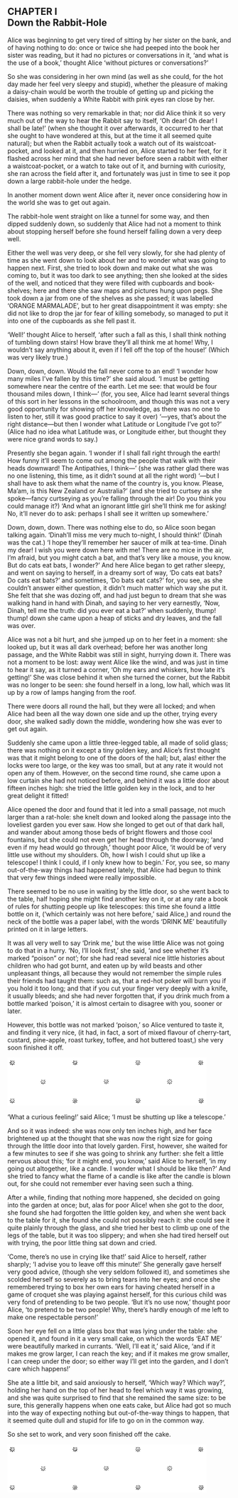 ## CHAPTER I <br /> Down the Rabbit-Hole

Alice was beginning to get very tired of sitting by her sister on the bank, and
of having nothing to do: once or twice she had peeped into the book her sister
was reading, but it had no pictures or conversations in it, ‘and what is the use
of a book,’ thought Alice ‘without pictures or conversations?’

So she was considering in her own mind (as well as she could, for the hot day
made her feel very sleepy and stupid), whether the pleasure of making a
daisy-chain would be worth the trouble of getting up and picking the daisies,
when suddenly a White Rabbit with pink eyes ran close by her.

There was nothing so very remarkable in that; nor did Alice think it so very
much out of the way to hear the Rabbit say to itself, ‘Oh dear! Oh dear! I shall
be late!’ (when she thought it over afterwards, it occurred to her that she
ought to have wondered at this, but at the time it all seemed quite natural);
but when the Rabbit actually took a watch out of its waistcoat-pocket, and
looked at it, and then hurried on, Alice started to her feet, for it flashed
across her mind that she had never before seen a rabbit with either a
waistcoat-pocket, or a watch to take out of it, and burning with curiosity, she
ran across the field after it, and fortunately was just in time to see it pop
down a large rabbit-hole under the hedge.

In another moment down went Alice after it, never once considering how in the
world she was to get out again.

The rabbit-hole went straight on like a tunnel for some way, and then dipped
suddenly down, so suddenly that Alice had not a moment to think about stopping
herself before she found herself falling down a very deep well.

Either the well was very deep, or she fell very slowly, for she had plenty of
time as she went down to look about her and to wonder what was going to happen
next. First, she tried to look down and make out what she was coming to, but it
was too dark to see anything; then she looked at the sides of the well, and
noticed that they were filled with cupboards and book-shelves; here and there
she saw maps and pictures hung upon pegs. She took down a jar from one of the
shelves as she passed; it was labelled ‘ORANGE MARMALADE’, but to her great
disappointment it was empty: she did not like to drop the jar for fear of
killing somebody, so managed to put it into one of the cupboards as she fell
past it.

‘Well!’ thought Alice to herself, ‘after such a fall as this, I shall think
nothing of tumbling down stairs! How brave they’ll all think me at home! Why, I
wouldn’t say anything about it, even if I fell off the top of the house!’ (Which
was very likely true.)

Down, down, down. Would the fall never come to an end! ‘I wonder how many miles
I’ve fallen by this time?’ she said aloud. ‘I must be getting somewhere near the
centre of the earth. Let me see: that would be four thousand miles down, I
think—’ (for, you see, Alice had learnt several things of this sort in her
lessons in the schoolroom, and though this was not a very good opportunity for
showing off her knowledge, as there was no one to listen to her, still it was
good practice to say it over) ‘—yes, that’s about the right distance—but then I
wonder what Latitude or Longitude I’ve got to?’ (Alice had no idea what Latitude
was, or Longitude either, but thought they were nice grand words to say.)

Presently she began again. ‘I wonder if I shall fall right through the earth!
How funny it’ll seem to come out among the people that walk with their heads
downward! The Antipathies, I think—’ (she was rather glad there was no one
listening, this time, as it didn’t sound at all the right word) ‘—but I shall
have to ask them what the name of the country is, you know. Please, Ma’am, is
this New Zealand or Australia?’ (and she tried to curtsey as she spoke—fancy
curtseying as you’re falling through the air! Do you think you could manage it?)
‘And what an ignorant little girl she’ll think me for asking! No, it’ll never do
to ask: perhaps I shall see it written up somewhere.’

Down, down, down. There was nothing else to do, so Alice soon began talking
again. ‘Dinah’ll miss me very much to-night, I should think!’ (Dinah was the
cat.) ‘I hope they’ll remember her saucer of milk at tea-time. Dinah my dear! I
wish you were down here with me! There are no mice in the air, I’m afraid, but
you might catch a bat, and that’s very like a mouse, you know. But do cats eat
bats, I wonder?’ And here Alice began to get rather sleepy, and went on saying
to herself, in a dreamy sort of way, ‘Do cats eat bats? Do cats eat bats?’ and
sometimes, ‘Do bats eat cats?’ for, you see, as she couldn’t answer either
question, it didn’t much matter which way she put it. She felt that she was
dozing off, and had just begun to dream that she was walking hand in hand with
Dinah, and saying to her very earnestly, ‘Now, Dinah, tell me the truth: did you
ever eat a bat?’ when suddenly, thump! thump! down she came upon a heap of
sticks and dry leaves, and the fall was over.

Alice was not a bit hurt, and she jumped up on to her feet in a moment: she
looked up, but it was all dark overhead; before her was another long passage,
and the White Rabbit was still in sight, hurrying down it. There was not a
moment to be lost: away went Alice like the wind, and was just in time to hear
it say, as it turned a corner, ‘Oh my ears and whiskers, how late it’s getting!’
She was close behind it when she turned the corner, but the Rabbit was no longer
to be seen: she found herself in a long, low hall, which was lit up by a row of
lamps hanging from the roof.

There were doors all round the hall, but they were all locked; and when Alice
had been all the way down one side and up the other, trying every door, she
walked sadly down the middle, wondering how she was ever to get out again.

Suddenly she came upon a little three-legged table, all made of solid glass;
there was nothing on it except a tiny golden key, and Alice’s first thought was
that it might belong to one of the doors of the hall; but, alas! either the
locks were too large, or the key was too small, but at any rate it would not
open any of them. However, on the second time round, she came upon a low curtain
she had not noticed before, and behind it was a little door about fifteen inches
high: she tried the little golden key in the lock, and to her great delight it
fitted!

Alice opened the door and found that it led into a small passage, not much
larger than a rat-hole: she knelt down and looked along the passage into the
loveliest garden you ever saw. How she longed to get out of that dark hall, and
wander about among those beds of bright flowers and those cool fountains, but
she could not even get her head through the doorway; ‘and even if my head would
go through,’ thought poor Alice, ‘it would be of very little use without my
shoulders. Oh, how I wish I could shut up like a telescope! I think I could, if
I only knew how to begin.’ For, you see, so many out-of-the-way things had
happened lately, that Alice had begun to think that very few things indeed were
really impossible.

There seemed to be no use in waiting by the little door, so she went back to the
table, half hoping she might find another key on it, or at any rate a book of
rules for shutting people up like telescopes: this time she found a little
bottle on it, (‘which certainly was not here before,’ said Alice,) and round the
neck of the bottle was a paper label, with the words ‘DRINK ME’ beautifully
printed on it in large letters.

It was all very well to say ‘Drink me,’ but the wise little Alice was not going
to do that in a hurry. ‘No, I’ll look first,’ she said, ‘and see whether it’s
marked “poison” or not’; for she had read several nice little histories about
children who had got burnt, and eaten up by wild beasts and other unpleasant
things, all because they would not remember the simple rules their friends had
taught them: such as, that a red-hot poker will burn you if you hold it too
long; and that if you cut your finger very deeply with a knife, it usually
bleeds; and she had never forgotten that, if you drink much from a bottle marked
‘poison,’ it is almost certain to disagree with you, sooner or later.

However, this bottle was not marked ‘poison,’ so Alice ventured to taste it, and
finding it very nice, (it had, in fact, a sort of mixed flavour of cherry-tart,
custard, pine-apple, roast turkey, toffee, and hot buttered toast,) she very
soon finished it off.

<img class='stars' src='assets/stars.png'></img>

‘What a curious feeling!’ said Alice; ‘I must be shutting up like a telescope.’

And so it was indeed: she was now only ten inches high, and her face brightened
up at the thought that she was now the right size for going through the little
door into that lovely garden. First, however, she waited for a few minutes to
see if she was going to shrink any further: she felt a little nervous about
this; ‘for it might end, you know,’ said Alice to herself, ‘in my going out
altogether, like a candle. I wonder what I should be like then?’ And she tried
to fancy what the flame of a candle is like after the candle is blown out, for
she could not remember ever having seen such a thing.

After a while, finding that nothing more happened, she decided on going into the
garden at once; but, alas for poor Alice! when she got to the door, she found
she had forgotten the little golden key, and when she went back to the table for
it, she found she could not possibly reach it: she could see it quite plainly
through the glass, and she tried her best to climb up one of the legs of the
table, but it was too slippery; and when she had tired herself out with trying,
the poor little thing sat down and cried.

‘Come, there’s no use in crying like that!’ said Alice to herself, rather
sharply; ‘I advise you to leave off this minute!’ She generally gave herself
very good advice, (though she very seldom followed it), and sometimes she
scolded herself so severely as to bring tears into her eyes; and once she
remembered trying to box her own ears for having cheated herself in a game of
croquet she was playing against herself, for this curious child was very fond of
pretending to be two people. ‘But it’s no use now,’ thought poor Alice, ‘to
pretend to be two people! Why, there’s hardly enough of me left to make one
respectable person!’

Soon her eye fell on a little glass box that was lying under the table: she
opened it, and found in it a very small cake, on which the words ‘EAT ME’ were
beautifully marked in currants. ‘Well, I’ll eat it,’ said Alice, ‘and if it
makes me grow larger, I can reach the key; and if it makes me grow smaller, I
can creep under the door; so either way I’ll get into the garden, and I don’t
care which happens!’

She ate a little bit, and said anxiously to herself, ‘Which way? Which way?’,
holding her hand on the top of her head to feel which way it was growing, and
she was quite surprised to find that she remained the same size: to be sure,
this generally happens when one eats cake, but Alice had got so much into the
way of expecting nothing but out-of-the-way things to happen, that it seemed
quite dull and stupid for life to go on in the common way.

So she set to work, and very soon finished off the cake.

<img class='stars' src='assets/stars.png'></img>
